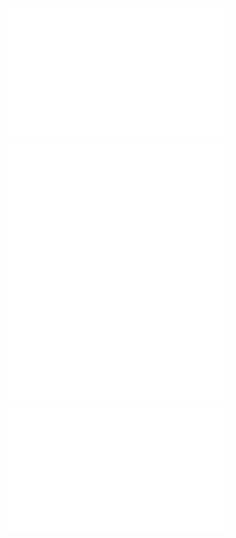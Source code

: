 ![](https://raw.githubusercontent.com/Pittab/github-stats/master/generated/overview.svg#gh-dark-mode-only)
![](https://raw.githubusercontent.com/Pittab/github-stats/master/generated/overview.svg#gh-light-mode-only)
![](https://raw.githubusercontent.com/Pittab/github-stats/master/generated/languages.svg#gh-dark-mode-only)  
![](https://raw.githubusercontent.com/Pittab/github-stats/master/generated/languages.svg#gh-light-mode-only)  
